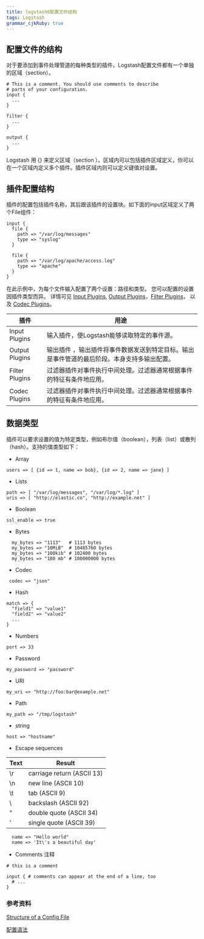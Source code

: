 ```yaml
---
title: logstash6配置文件结构
tags: Logstash
grammar_cjkRuby: true
---
```

## 配置文件的结构
对于要添加到事件处理管道的每种类型的插件，Logstash配置文件都有一个单独的区域（section）。


```
# This is a comment. You should use comments to describe
# parts of your configuration.
input {
  ...
}

filter {
  ...
}

output {
  ...
}
```
Logstash 用 {} 来定义区域（section ）。区域内可以包括插件区域定义，你可以在一个区域内定义多个插件。插件区域内则可以定义键值对设置。

## 插件配置结构
插件的配置包括插件名称，其后跟该插件的设置块。如下面的input区域定义了两个File组件：

```
input {
  file {
    path => "/var/log/messages"
    type => "syslog"
  }

  file {
    path => "/var/log/apache/access.log"
    type => "apache"
  }
}
```
在此示例中，为每个文件输入配置了两个设置：路径和类型。
您可以配置的设置因插件类型而异。
详情可见 [Input Plugins](https://www.elastic.co/guide/en/logstash/6.x/input-plugins.html), [Output Plugins](https://www.elastic.co/guide/en/logstash/6.x/output-plugins.html)，[Filter Plugins]()， 以及 [Codec Plugins](https://www.elastic.co/guide/en/logstash/6.x/codec-plugins.html)。

| 插件 | 用途 |
| --- | --- |
| Input Plugins |输入插件，使Logstash能够读取特定的事件源。 |
| Output Plugins| 输出插件 ，输出插件将事件数据发送到特定目标。输出是事件管道的最后阶段。本身支持多输出配置。 |
| Filter Plugins | 过滤器插件对事件执行中间处理。过滤器通常根据事件的特征有条件地应用。|
| Codec Plugins |过滤器插件对事件执行中间处理。过滤器通常根据事件的特征有条件地应用。 |

## 数据类型
插件可以要求设置的值为特定类型，例如布尔值（boolean），列表（list）或散列（hash）。支持的值类型如下：

- Array  

```
users => [ {id => 1, name => bob}, {id => 2, name => jane} ]
```

- Lists 

``` 
path => [ "/var/log/messages", "/var/log/*.log" ]
uris => [ "http://elastic.co", "http://example.net" ]
``` 

- Boolean

```
ssl_enable => true
```

 - Bytes

``` 
  my_bytes => "1113"   # 1113 bytes
  my_bytes => "10MiB"  # 10485760 bytes
  my_bytes => "100kib" # 102400 bytes
  my_bytes => "180 mb" # 180000000 bytes
``` 
- Codec

```
 codec => "json"
```
- Hash

```
match => {
  "field1" => "value1"
  "field2" => "value2"
  ...
}
```
- Numbers 

 ```
port => 33
 ```

- Password

```
my_password => "password"
```

- URI 

```
my_uri => "http://foo:bar@example.net" 
```

- Path

```
my_path => "/tmp/logstash"
```

- string

```
host => "hostname"
```

- Escape sequences

| Text | Result |
| --- | --- |
| \r |  carriage return (ASCII 13) |
| \n | new line (ASCII 10) |
| \t |  tab (ASCII 9) |
| \\ | backslash (ASCII 92) |
| \" | double quote (ASCII 34) |
| \' | single quote (ASCII 39) |
```
  name => "Hello world"
  name => 'It\'s a beautiful day'
```
- Comments 
注释
```
# this is a comment

input { # comments can appear at the end of a line, too
  # ...
}  
```

 ### 参考资料
 [Structure of a Config File](https://www.elastic.co/guide/en/logstash/6.x/configuration-file-structure.html)
 
 [配置语法](https://doc.yonyoucloud.com/doc/logstash-best-practice-cn/get_start/full_config.html)
 

